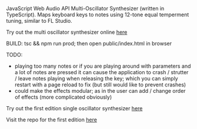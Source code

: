 JavaScript Web Audio API Multi-Oscillator Synthesizer (written in TypeScript). Maps keyboard keys to notes using 12-tone equal temperment tuning, similar to FL Studio.

Try out the multi oscillator synthesizer online [here](https://web-multi-synth.vercel.app/)

BUILD: tsc && npm run prod; then open public/index.html in browser

TODO:
  - playing too many notes or if you are playing around with parameters and a lot of notes are pressed it can cause the application to crash / strutter / leave notes playing when releasing the key; which you can simply restart with a page reload to fix (but still would like to prevent crashes)
  - could make the effects modular; as in the user can add / change order of effects (more complicated obviously)

Try out the first edition single oscillator synthesizer [here](https://rmb-synth.vercel.app/)

Visit the repo for the first edition [here](https://github.com/rolinmb/web-synth)
